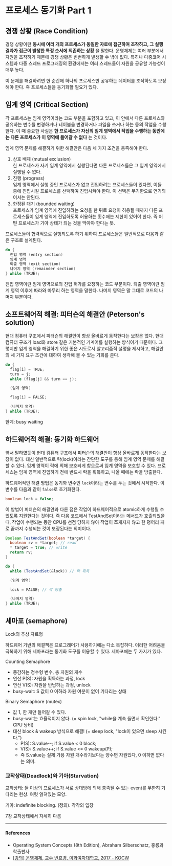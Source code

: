 # 프로세스 동기화 Part 1

## 경쟁 상황 (Race Condition)

경쟁 상황이란 **동시에 여러 개의 프로세스가 동일한 자료에 접근하여 조작하고, 그 실행결과가 접근이 발생한 특정 순서에 의존하는 상황** 을 말한다. 운영체제는 여러 부분에서 자원을 조작하기 때문에 경쟁 상황은 빈번하게 발생할 수 밖에 없다. 특히나 다중코어 시스템과 다중 스레드 프로그래밍의 환경에서는 여러 스레드들이 자원을 공유할 가능성이 매우 높다.

이 문제를 해결하려면 한 순간에 하나의 프로세스만 공유하는 데이터를 조작하도록 보장해야 한다. 즉 프로세스들을 동기화할 필요가 있다.

## 임계 영역 (Critical Section)

각 프로세스는 임계 영역이라는 코드 부분을 포함하고 있고, 이 안에서 다른 프로세스와 공유하는 변수를 변경하거나 테이블을 변경하거나 파일을 쓰거나 하는 등의 작업을 수행한다. 이 때 중요한 사실은 **한 프로세스가 자신의 임계 영역에서 작업을 수행하는 동안에는 다른 프로세스가 이 영역에 들어갈 수 없다** 는 것이다.

임계 영역 문제를 해결하기 위한 해결안은 다음 세 가지 조건을 충족해야 한다.
1. 상호 배제 (mutual exclusion)  
  한 프로세스가 자기 임계 영역에서 실행된다면 다른 프로세스들은 그 임계 영역에서 실행될 수 없다.
2. 진행 (progress)  
  임계 영역에서 실행 중인 프로세스가 없고 진입하려는 프로세스들이 있다면, 이들 중에 진입시킬 프로세스를 선택하여 진입시켜야 한다. 이 선택은 무기한으로 연기되어서는 안된다.
3. 한정된 대기 (bounded waiting)  
  프로세스가 임계 영역에 진입하려는 요청을 한 뒤로 요청이 허용될 때까지 다른 프로세스들이 임계 영역에 진입하도록 허용하는 횟수에는 제한이 있어야 한다. 즉 어떤 프로세스가 기아 상태가 되는 것을 막아야 한다는 뜻.

프로세스들이 협력적으로 실행되도록 하기 위하여 프로세스들은 일반적으로 다음과 같은 구조로 설계된다.

```java
do {
  진입 영역 (entry section)
  임계 영역
  퇴출 영역 (exit section)
  나머지 영역 (remainder section)
} while (TRUE);
```

진입 영역이란 임계 영역으로의 진입 허가를 요청하는 코드 부분이다. 퇴출 영역이란 임계 영역 이후에 따라와 마무리 하는 영역을 말한다. 나머지 영역은 말 그대로 코드의 나머지 부분이다.


## 소프트웨어적 해결: 피터슨의 해결안 (Peterson's solution)

현대 컴퓨터 구조에서 피터슨의 해결안이 항상 올바르게 동작한다는 보장은 없다. 현대 컴퓨터 구조가 load와 store 같은 기본적인 기계어를 실행하는 방식이기 때문이다. 그렇지만 임계 영역을 해결하기 위한 좋은 시도로서 알고리즘적 설명을 제시하고, 해결안의 세 가지 요구 조건에 대하여 생각해 볼 수 있는 기회를 준다.

```java
do {
  flag[i] = TRUE;
  turn = j;
  while (flag[j] && turn == j);

  (임계 영역)

  flag[i] = FALSE;

  (나머지 영역)
} while (TRUE);
```

한계: busy waiting

## 하드웨어적 해결: 동기화 하드웨어

앞서 말하였듯이 현대 컴퓨터 구조에서 피터슨의 해결안이 항상 올바르게 동작한다는 보장이 없다. 대신 일반적으로 락(lock)이라는 간단한 도구를 통해 임계 영역 문제를 해결할 수 있다. 임계 영역이 락에 의해 보호되게 함으로써 임계 영역을 보호할 수 있다. 프로세스는 임계 영역에 진입하기 전에 반드시 락을 획득하고, 나올 때에는 락을 방출한다.

하드웨어적인 해결 방법은 동기화 변수인 `lock`이라는 변수를 두는 것에서 시작한다. 이 변수를 다음과 같이 `false`로 초기화한다.

```java
boolean lock = false;
```

이 방법이 피터슨의 해결안과 다른 점은 작업이 하드웨어적으로 atomic하게 수행될 수 있도록 지원한다는 것이다. 즉 다음 코드에서 TestAndSet이라는 메서드가 호출되었을 때, 작업이 수행되는 동안 CPU를 선점 당하지 않아 작업이 쪼개지지 않고 한 덩어리 째로 끝까지 수행되는 것이 보장된다는 의미이다.

```java
Boolean TestAndSet(boolean *target) {
  boolean rv = *target; // read
  * target = true; // write
  return rv;
}

do {
  while (TestAndSet(&lock)) // 락 획득

  (임계 영역)

  lock = FALSE; // 락 방출

  (나머지 영역)
} while (TRUE);
```

## 세마포 (semaphore)

Lock의 추상 자료형

하드웨어 기반의 해결책은 프로그래머가 사용하기에는 다소 복잡하다. 이러한 어려움을 극복하기 위해 세마포라는 동기화 도구를 이용할 수 있다. 세마포에는 두 가지가 있다.

Counting Semaphore
* 증감하는 정수형 변수, 총 자원의 개수
* 연산 P(S): 자원을 획득하는 과정, lock
* 연산 V(S): 자원을 반납하는 과정, unlock
* busy-wait: S 값이 0 이하라 자원 여분이 없어 기다리는 상태

Binary Semaphore (mutex)
* 값 1, 한 개만 들어갈 수 있다.
* busy-wait는 효율적이지 않다. (= spin lock, "while을 계속 돌면서 확인한다." CPU 낭비)
* 대신 block & wakeup 방식으로 해결! (= sleep lock, "lock이 있으면 sleep 시킨다.")
  * P(S): S.value--; if S.value < 0 block;
  * V(S): S.value++; if S.value <= 0 wakeup(P);
  * 즉 S.value는 실제 가용 자원 개수라기보다는 양수면 자원있다, 0 이하면 없다는 의미.

### 교착상태(Deadlock)와 기아(Starvation)

교착상태: 둘 이상의 프로세스가 서로 상대방에 의해 충족될 수 있는 event를 무한히 기다리는 현상. 여럿 얽혀있는 모양.

기아: indefinite blocking. (정의). 각각의 입장

7장 교착상태에서 자세히 다룸

----

#### References
* Operating System Concepts (8th Edition), Abraham Silberschatz, 홍릉과학출판사
* [[강의] 운영체제, 교수 반효경, 이화여자대학교, 2017 - KOCW](http://www.kocw.net/home/search/kemView.do?kemId=1226304)
